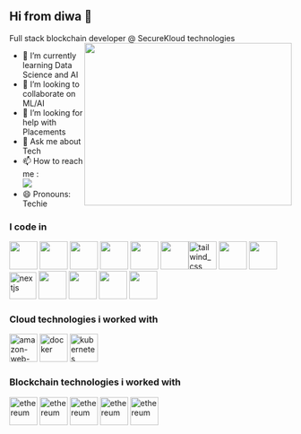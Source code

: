 ## Hi from diwa 👋

Full stack blockchain developer @ SecureKloud technologies
<img align="right" width="370" height="290" src="https://www.infiniteblocktech.com/img/home/home_01.gif">                             
- 🌱 I’m currently learning Data Science and AI
- 👯 I’m looking to collaborate on ML/AI
- 🤔 I’m looking for help with Placements
- 💬 Ask me about Tech
- 📫 How to reach me :
<br />  [<img src="https://img.shields.io/badge/LinkedIn-0077B5?style=for-the-badge&logo=linkedin&logoColor=white" />](https://www.linkedin.com/in/diwakar-navabalan/)
- 😄 Pronouns: Techie

### I code in
<img height="50" width="50" src="https://img.icons8.com/color/48/000000/python.png" /> <img height="50" width="50" src="https://img.icons8.com/color/48/000000/c-programming.png" /> <img height="50" width="50" src="https://img.icons8.com/color/48/000000/c-plus-plus-logo.png" /> <img height="50" width="50" src="https://img.icons8.com/color/48/000000/html-5.png" /> <img height="50" width="50" src="https://img.icons8.com/color/48/000000/css3.png" /> <img height="50" width="50" src="https://img.icons8.com/color/48/000000/bootstrap.png" /><img width="50" height="50" src="https://img.icons8.com/color/48/tailwind_css.png" alt="tailwind_css"/>
<img height="50" width="50" src="https://img.icons8.com/color/48/000000/javascript.png"/> <img height="50" width="50" src="https://img.icons8.com/color/48/000000/react-native.png"/><img width="48" height="48" src="https://img.icons8.com/color/48/nextjs.png" alt="nextjs"/> <img height="50" width="50" src="https://img.icons8.com/color/48/000000/google-firebase-console.png"/> <img height="50" width="50" src="https://img.icons8.com/color/48/000000/mysql-logo.png"/> <img height="50" width="50" src="https://img.icons8.com/color/48/000000/mongodb.png"/> <img height="50" width="50" src="https://img.icons8.com/color/48/000000/nodejs.png"/> 

### Cloud technologies i worked with
<img width="50" height="50" src="https://img.icons8.com/color/48/amazon-web-services.png" alt="amazon-web-services"/> <img width="50" height="50" src="https://img.icons8.com/fluency/48/docker.png" alt="docker"/> <img width="50" height="50" src="https://img.icons8.com/color/48/kubernetes.png" alt="kubernetes"/>

### Blockchain technologies i worked with
<img width="50" height="50" src="https://img.icons8.com/color/48/ethereum.png" alt="ethereum"/> <img width="50" height="50" src="https://encrypted-tbn0.gstatic.com/images?q=tbn:ANd9GcSOuCLRU55P-obXZsnbW3_toaZhl_7d9-Ni9kzD-IpEiVtZTX0u88z1S_0gVFyFj_AhJkw&usqp=CAU" alt="ethereum"/> <img width="50" height="50" src="https://encrypted-tbn0.gstatic.com/images?q=tbn:ANd9GcQLtFp3tinIU7AAklqMTKDcU2rrFr0Hd62Rsw&s" alt="ethereum"/> <img width="50" height="50" src="https://encrypted-tbn0.gstatic.com/images?q=tbn:ANd9GcSDWaZmFNRNoaRtlqAHsfZFg7xNPqi9FboeDw&s" alt="ethereum"/> <img width="50" height="50" src="https://encrypted-tbn0.gstatic.com/images?q=tbn:ANd9GcSR22xwKfybck65c8yeZMcVOOrW6Km5kkz4jY0J-q2fmEZTlox2kKCGJJ0QhK_Lwgw_Epg&usqp=CAU" alt="ethereum"/>






